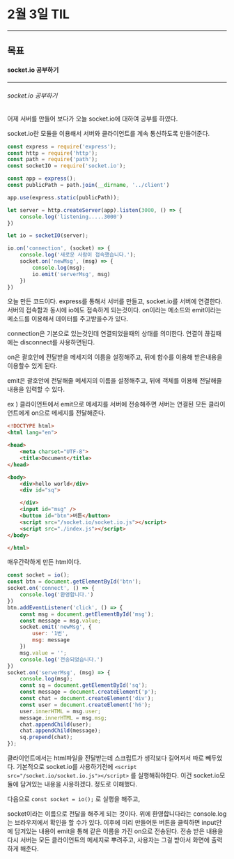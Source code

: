 # 2월 3일 TIL

------

## 목표

#### socket.io 공부하기

------

###### socket.io 공부하기

어제 서버를 만들어 보다가 오늘 socket.io에 대하여 공부를 하였다.

socket.io란 모듈을 이용해서 서버와  클라이언트를 계속 통신하도록 만들어준다.

```javascript
const express = require('express');
const http = require('http');
const path = require('path');
const socketIO = require('socket.io');

const app = express();
const publicPath = path.join(__dirname, '../client')

app.use(express.static(publicPath));

let server = http.createServer(app).listen(3000, () => {
    console.log('listening.....3000')
})

let io = socketIO(server);

io.on('connection', (socket) => {
    console.log('새로운 사람이 접속했습니다.');
    socket.on('newMsg', (msg) => {
        console.log(msg);
        io.emit('serverMsg', msg)
    })
})

```

오늘 만든 코드이다. express를 통해서 서버를 만들고, socket.io를 서버에 연결한다. 서버의 접속함과 동시에 io에도 접속하게 되는것이다. on이라는 메소드와 emit이라는 메소드를 이용해서 데이터를 주고받을수가 있다.

connection은 기본으로 있는것인데 연결되었을때의 상태를 의미한다. 연결이 끊길때에는 disconnect를 사용하면된다.

on은 괄호안에 전달받을 메세지의 이름을 설정해주고, 뒤에 함수를 이용해 받은내용을 이용할수 있게 된다.

emit은 괄호안에 전달해줄 메세지의 이름을 설정해주고, 뒤에 객체를 이용해 전달해줄 내용을 입력할 수 있다.

ex ) 클라이언트에서 emit으로 메세지를 서버에 전송해주면 서버는 연결된 모든 클라이언트에게 on으로 메세지를 전달해준다.

```html
<!DOCTYPE html>
<html lang="en">

<head>
    <meta charset="UTF-8">
    <title>Document</title>
</head>

<body>
    <div>hello world</div>
    <div id="sq">

    </div>
    <input id="msg" />
    <button id="btn">버튼</button>
    <script src="/socket.io/socket.io.js"></script>
    <script src="./index.js"></script>
</body>

</html>
```

매우간략하게 만든 html이다.

```javascript
const socket = io();
const btn = document.getElementById('btn');
socket.on('connect', () => {
    console.log('환영합니다.')
})
btn.addEventListener('click', () => {
    const msg = document.getElementById('msg');
    const message = msg.value;
    socket.emit('newMsg', {
        user: '1번',
        msg: message
    })
    msg.value = '';
    console.log('전송되었습니다.')
})
socket.on('serverMsg', (msg) => {
    console.log(msg);
    const sq = document.getElementById('sq');
    const message = document.createElement('p');
    const chat = document.createElement('div');
    const user = document.createElement('h6');
    user.innerHTML = msg.user;
    message.innerHTML = msg.msg;
    chat.appendChild(user);
    chat.appendChild(message);
    sq.prepend(chat);
});
```

클라이언트에서는 html파일을 전달받는데 스크립트가 생각보다 길어져서 따로 빼두었다. 기본적으로 socket.io를 사용하기전에 `<script src="/socket.io/socket.io.js"></script>` 를 실행해줘야한다. 이건 socket.io모듈에 담겨있는 내용을 사용하겠다. 정도로 이해했다.

다음으로 `const socket = io();` 로 실행을 해주고,

socket이라는 이름으로 전달을 해주게 되는 것이다. 위에 환영합니다라는 console.log는 브라우저에서 확인을 할 수가 있다. 이후에 미리 만들어둔 버튼을 클릭하면 input안에 담겨있는 내용이 emit을 통해 같은 이름을 가진 on으로 전송된다. 전송 받은 내용을 다시 서버는 모든 클라이언트의 메세지로 뿌려주고, 사용자는 그걸 받아서 화면에 출력하게 해준다.

